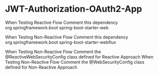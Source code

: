 # JWT-Authorization-OAuth2-App

When Testing Reactive Flow Comment this dependency
		<dependency>
			<groupId>org.springframework.boot</groupId>
			<artifactId>spring-boot-starter-web</artifactId>
		</dependency>

When Testing Non-Reactive Flow Comment this dependency
		<dependency>
			<groupId>org.springframework.boot</groupId>
			<artifactId>spring-boot-starter-webflux</artifactId>
		</dependency>


When Testing Non-Reactive Flow Comment the @ReactiveWebSecurityConfig class defined for Reactive Approach
When Testing Non-Reactive Flow Comment the @WebSecurityConfig class defined for Non-Reactive Approach
